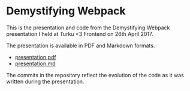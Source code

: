 # Demystifying Webpack

This is the presentation and code from
the Demystifying Webpack presentation I held
at Turku <3 Frontend on 26th April 2017.

The presentation is available in PDF and
Markdown formats.

* [presentation.pdf](./presentation.pdf)
* [presentation.md](./presentation.md)

The commits in the repository reflect the
evolution of the code as it was written during
the presentation.